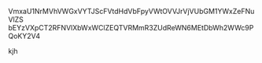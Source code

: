 VmxaU1NrMVhVWGxVYTJScFVtdHdVbFpyVWtOVVJrVjVUbGM1YWxZeFNuVlZS
bEYzVXpCT2RFNVlXbWxWClZEQTVRMmR3ZUdReWN6MEtDbWh2WWc9PQoKY2V4

kjh